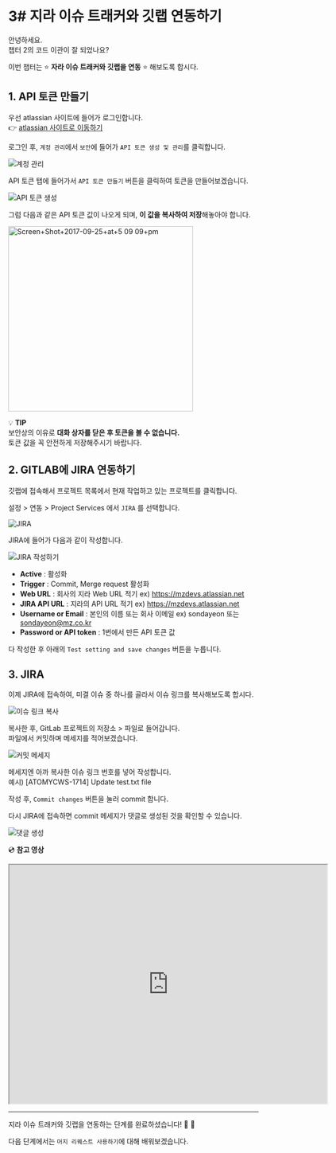 # 3# 지라 이슈 트래커와 깃랩 연동하기

안녕하세요.  
챕터 2의 코드 이관이 잘 되었나요?

이번 챕터는 :star: **자라 이슈 트래커와 깃랩을 연동** :star: 해보도록 합시다.

## 1. API 토큰 만들기 

우선 atlassian 사이트에 들어가 로그인합니다.         
:point_right: [atlassian 사이트로 이동하기](https://id.atlassian.com/login)

로그인 후, `계정 관리`에서 `보안`에 들어가 `API 토큰 생성 및 관리`를 클릭합니다. 

![계정 관리](https://user-images.githubusercontent.com/54167990/65202404-4c002080-dac5-11e9-9bff-cf3f5c329809.PNG)

API 토큰 탭에 들어가서 `API 토큰 만들기` 버튼을 클릭하여 토큰을 만들어보겠습니다.

![API 토큰 생성](https://user-images.githubusercontent.com/54167990/65202902-b44f0200-dac5-11e9-8673-905190138116.png)

그럼 다음과 같은 API 토큰 값이 나오게 되며, **이 값을 복사하여 저장**해놓아야 합니다.  

<img width="372" alt="Screen+Shot+2017-09-25+at+5 09 09+pm" src="https://user-images.githubusercontent.com/54167990/65207839-101d8900-dace-11e9-9f65-f523eb278adf.png">

:bulb: **TIP**    
보안상의 이유로 **대화 상자를 닫은 후 토큰을 볼 수 없습니다.**    
토큰 값을 꼭 안전하게 저장해주시기 바랍니다.


## 2. GITLAB에 JIRA 연동하기

깃랩에 접속해서 프로젝트 목록에서 현재 작업하고 있는 프로젝트를 클릭합니다.

설정 > 연동 > Project Services 에서 `JIRA` 를 선택합니다.

![JIRA](https://user-images.githubusercontent.com/54167990/65203692-bf566200-dac6-11e9-9a5e-c7ff869a5f80.PNG)

JIRA에 들어가 다음과 같이 작성합니다.

![JIRA 작성하기](https://user-images.githubusercontent.com/54167990/65207568-f465b300-dacc-11e9-8f34-5debd694ae79.PNG)

- **Active** : 활성화
- **Trigger** : Commit, Merge request 활성화
- **Web URL** : 회사의 지라 Web URL 적기 ex) https://mzdevs.atlassian.net
- **JIRA API URL** : 지라의 API URL 적기 ex) https://mzdevs.atlassian.net
- **Username or Email** : 본인의 이름 또는 회사 이메일 ex) sondayeon 또는 sondayeon@mz.co.kr
- **Password or API token** : 1번에서 만든 API 토큰 값 

다 작성한 후 아래의 `Test setting and save changes` 버튼을 누릅니다.

## 3. JIRA

이제 JIRA에 접속하여, 미결 이슈 중 하나를 골라서 이슈 링크를 복사해보도록 합시다.

![이슈 링크 복사](https://user-images.githubusercontent.com/54167990/65208369-cc2b8380-dacf-11e9-8717-f10469516f40.PNG)

복사한 후, GitLab 프로젝트의 저장소 > 파일로 들어갑니다.    
파일에서 커밋하며 메세지를 적어보겠습니다.

![커밋 메세지](https://user-images.githubusercontent.com/54167990/65209955-87561b80-dad4-11e9-9f9e-4dac881a9efd.PNG)

메세지엔 아까 복사한 이슈 링크 번호를 넣어 작성합니다.     
예시) [ATOMYCWS-1714] Update test.txt file

작성 후, `Commit changes` 버튼을 눌러 commit 합니다.

다시 JIRA에 접속하면 commit 메세지가 댓글로 생성된 것을 확인할 수 있습니다.

![댓글 생성](https://user-images.githubusercontent.com/54167990/65210185-53c7c100-dad5-11e9-8fc0-d752924b6b4a.PNG)


:cd: **참고 영상**   
<iframe src="https://drive.google.com/file/d/1bPACGUlMSVk3xmZW4b3zqbjdLBO0SyLq/preview" width="640" height="480"></iframe>

---

지라 이슈 트래커와 깃랩을 연동하는 단계를 완료하셨습니다!   :clap:  :clap:  

다음 단계에서는 `머지 리퀘스트 사용하기`에 대해 배워보겠습니다.
